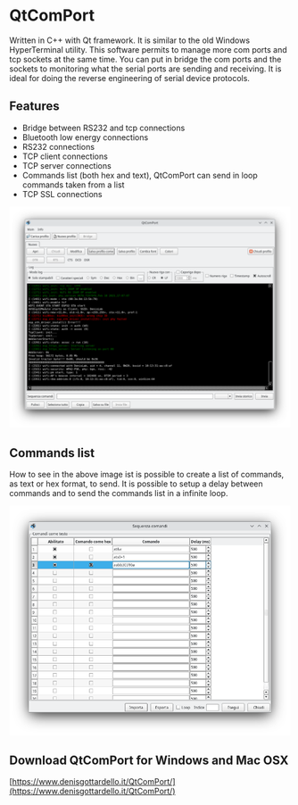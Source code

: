 # QtComPort
Written in C++ with Qt framework. It is similar to the old Windows HyperTerminal utility. This software permits to manage more com ports and tcp sockets at the same time. You can put in bridge the com ports and the sockets to monitoring what the serial ports are sending and receiving. It is ideal for doing the reverse engineering of serial device protocols.

## Features

- Bridge between RS232 and tcp connections
- Bluetooth low energy connections
- RS232 connections
- TCP client connections
- TCP server connections
- Commands list (both hex and text), QtComPort can send in loop commands taken from a list
- TCP SSL connections

![](QtComPortScreenshot01.png)

## Commands list

How to see in the above image ist is possible to create a list of commands, as text or hex format, to send. It is possible to setup a delay between commands and to send the commands list in a infinite loop.

![](QtComPortScreenshot02.png)

## Download QtComPort for Windows and Mac OSX
[https://www.denisgottardello.it/QtComPort/](https://www.denisgottardello.it/QtComPort/)
